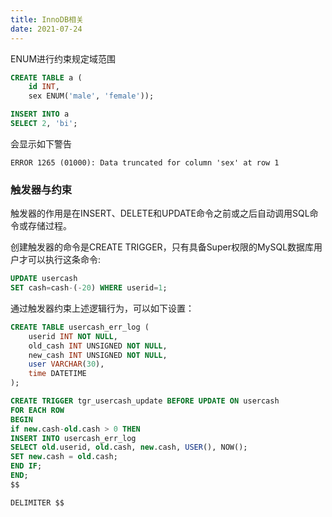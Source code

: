 ```yaml
---
title: InnoDB相关
date: 2021-07-24 
--- 
```


ENUM进行约束规定域范围  

```sql
CREATE TABLE a (
    id INT,
    sex ENUM('male', 'female'));
```  

```sql
INSERT INTO a
SELECT 2, 'bi';
``` 
会显示如下警告  

```shell script
ERROR 1265 (01000): Data truncated for column 'sex' at row 1
``` 

### 触发器与约束  


触发器的作用是在INSERT、DELETE和UPDATE命令之前或之后自动调用SQL命令或存储过程。  

创建触发器的命令是CREATE TRIGGER，只有具备Super权限的MySQL数据库用户才可以执行这条命令:  

```sql
UPDATE usercash
SET cash=cash-(-20) WHERE userid=1;
```  

通过触发器约束上述逻辑行为，可以如下设置：  

```sql
CREATE TABLE usercash_err_log (
    userid INT NOT NULL,
    old_cash INT UNSIGNED NOT NULL,
    new_cash INT UNSIGNED NOT NULL,
    user VARCHAR(30),
    time DATETIME
);
```

```sql
CREATE TRIGGER tgr_usercash_update BEFORE UPDATE ON usercash
FOR EACH ROW
BEGIN
if new.cash-old.cash > 0 THEN
INSERT INTO usercash_err_log
SELECT old.userid, old.cash, new.cash, USER(), NOW();
SET new.cash = old.cash;
END IF;
END;
$$
``` 

```sql
DELIMITER $$
```  

